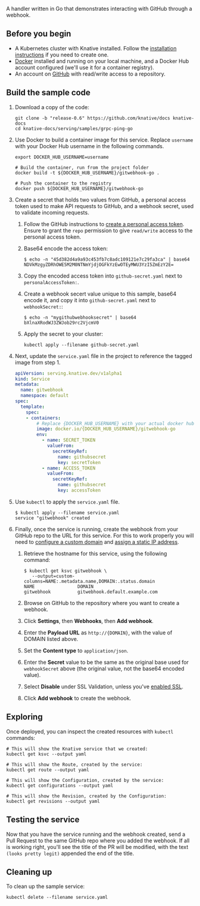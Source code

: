 A handler written in Go that demonstrates interacting with GitHub through a
webhook.

## Before you begin

- A Kubernetes cluster with Knative installed. Follow the
  [installation instructions](../../../install/README.md) if you need to create
  one.
- [Docker](https://www.docker.com) installed and running on your local machine,
  and a Docker Hub account configured (we'll use it for a container registry).
- An account on [GitHub](https://github.com) with read/write access to a
  repository.

## Build the sample code

1. Download a copy of the code:

   ```shell
   git clone -b "release-0.6" https://github.com/knative/docs knative-docs
   cd knative-docs/serving/samples/grpc-ping-go
   ```
   
1. Use Docker to build a container image for this service. Replace `username`
   with your Docker Hub username in the following commands.

    ```shell
    export DOCKER_HUB_USERNAME=username

    # Build the container, run from the project folder
    docker build -t ${DOCKER_HUB_USERNAME}/gitwebhook-go .

    # Push the container to the registry
    docker push ${DOCKER_HUB_USERNAME}/gitwebhook-go
    ```

1. Create a secret that holds two values from GitHub, a personal access token
   used to make API requests to GitHub, and a webhook secret, used to validate
   incoming requests.

   1. Follow the GitHub instructions to
      [create a personal access token](https://help.github.com/articles/creating-a-personal-access-token-for-the-command-line/).
      Ensure to grant the `repo` permission to give `read/write` access to the
      personal access token.
   1. Base64 encode the access token:

       ```shell
       $ echo -n "45d382d4a9a93c453fb7c8adc109121e7c29fa3ca" | base64
       NDVkMzgyZDRhOWE5M2M0NTNmYjdjOGFkYzEwOTEyMWU3YzI5ZmEzY2E=
       ```

   1. Copy the encoded access token into `github-secret.yaml` next to
      `personalAccessToken:`.
   1. Create a webhook secert value unique to this sample, base64 encode it, and
      copy it into `github-secret.yaml` next to `webhookSecret:`:

       ```shell
       $ echo -n "mygithubwebhooksecret" | base64
       bXlnaXRodWJ3ZWJob29rc2VjcmV0
       ```

   1. Apply the secret to your cluster:

       ```shell
       kubectl apply --filename github-secret.yaml
       ```

1. Next, update the `service.yaml` file in the project to reference the tagged
   image from step 1.

    ```yaml
    apiVersion: serving.knative.dev/v1alpha1
    kind: Service
    metadata:
      name: gitwebhook
      namespace: default
    spec:
      template:
        spec:
        - containers:
            # Replace {DOCKER_HUB_USERNAME} with your actual docker hub username
            image: docker.io/{DOCKER_HUB_USERNAME}/gitwebhook-go
            env:
              - name: SECRET_TOKEN
                valueFrom:
                  secretKeyRef:
                    name: githubsecret
                    key: secretToken
              - name: ACCESS_TOKEN
                valueFrom:
                  secretKeyRef:
                    name: githubsecret
                    key: accessToken
    ```

1. Use `kubectl` to apply the `service.yaml` file.

    ```shell
    $ kubectl apply --filename service.yaml
    service "gitwebhook" created
    ```

1. Finally, once the service is running, create the webhook from your GitHub
   repo to the URL for this service. For this to work properly you will need to
   [configure a custom domain](../../using-a-custom-domain.md) and
   [assign a static IP address](../../gke-assigning-static-ip-address.md).

   1. Retrieve the hostname for this service, using the following command:

       ```shell
       $ kubectl get ksvc gitwebhook \
          --output=custom-columns=NAME:.metadata.name,DOMAIN:.status.domain
       NAME                DOMAIN
       gitwebhook          gitwebhook.default.example.com
       ```

   1. Browse on GitHub to the repository where you want to create a webhook.
   1. Click **Settings**, then **Webhooks**, then **Add webhook**.
   1. Enter the **Payload URL** as `http://{DOMAIN}`, with the value of DOMAIN
      listed above.
   1. Set the **Content type** to `application/json`.
   1. Enter the **Secret** value to be the same as the original base used for
      `webhookSecret` above (the original value, not the base64 encoded value).
   1. Select **Disable** under SSL Validation, unless you've
      [enabled SSL](../../using-an-ssl-cert.md).
   1. Click **Add webhook** to create the webhook.

## Exploring

Once deployed, you can inspect the created resources with `kubectl` commands:

```shell
# This will show the Knative service that we created:
kubectl get ksvc --output yaml

# This will show the Route, created by the service:
kubectl get route --output yaml

# This will show the Configuration, created by the service:
kubectl get configurations --output yaml

# This will show the Revision, created by the Configuration:
kubectl get revisions --output yaml
```

## Testing the service

Now that you have the service running and the webhook created, send a Pull
Request to the same GitHub repo where you added the webhook. If all is working
right, you'll see the title of the PR will be modified, with the text
`(looks pretty legit)` appended the end of the title.

## Cleaning up

To clean up the sample service:

```shell
kubectl delete --filename service.yaml
```
